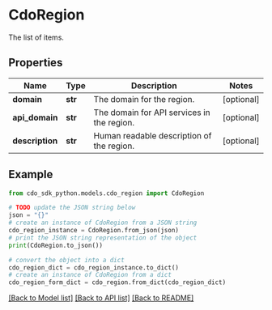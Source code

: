 # CdoRegion

The list of items.

## Properties

Name | Type | Description | Notes
------------ | ------------- | ------------- | -------------
**domain** | **str** | The domain for the region. | [optional] 
**api_domain** | **str** | The domain for API services in the region. | [optional] 
**description** | **str** | Human readable description of the region. | [optional] 

## Example

```python
from cdo_sdk_python.models.cdo_region import CdoRegion

# TODO update the JSON string below
json = "{}"
# create an instance of CdoRegion from a JSON string
cdo_region_instance = CdoRegion.from_json(json)
# print the JSON string representation of the object
print(CdoRegion.to_json())

# convert the object into a dict
cdo_region_dict = cdo_region_instance.to_dict()
# create an instance of CdoRegion from a dict
cdo_region_form_dict = cdo_region.from_dict(cdo_region_dict)
```
[[Back to Model list]](../README.md#documentation-for-models) [[Back to API list]](../README.md#documentation-for-api-endpoints) [[Back to README]](../README.md)


